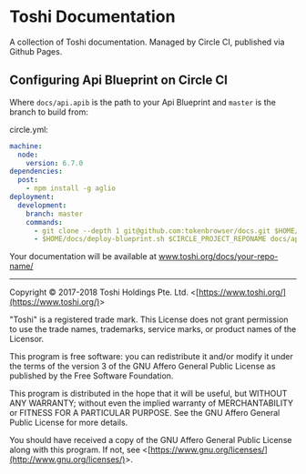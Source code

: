 # Toshi Documentation

A collection of Toshi documentation. Managed by Circle CI, published via Github Pages.


## Configuring Api Blueprint on Circle CI

Where `docs/api.apib` is the path to your Api Blueprint and `master` is the branch to build from:

circle.yml:
```yaml
machine:
  node:
    version: 6.7.0
dependencies:
  post:
    - npm install -g aglio
deployment:
  development:
    branch: master
    commands:
      - git clone --depth 1 git@github.com:tokenbrowser/docs.git $HOME/docs
      - $HOME/docs/deploy-blueprint.sh $CIRCLE_PROJECT_REPONAME docs/api.apib $CIRCLE_SHA1
```

Your documentation will be available at www.toshi.org/docs/your-repo-name/

- - -

Copyright &copy; 2017-2018 Toshi Holdings Pte. Ltd. &lt;[https://www.toshi.org/](https://www.toshi.org/)&gt;

"Toshi" is a registered trade mark. This License does not grant
permission to use the trade names, trademarks, service marks, or
product names of the Licensor.

This program is free software: you can redistribute it and/or modify
it under the terms of the version 3 of the GNU Affero General Public License
as published by the Free Software Foundation.

This program is distributed in the hope that it will be useful,
but WITHOUT ANY WARRANTY; without even the implied warranty of
MERCHANTABILITY or FITNESS FOR A PARTICULAR PURPOSE. See the
GNU Affero General Public License for more details.

You should have received a copy of the GNU Affero General Public License
along with this program. If not, see &lt;[https://www.gnu.org/licenses/](http://www.gnu.org/licenses/)&gt;.
